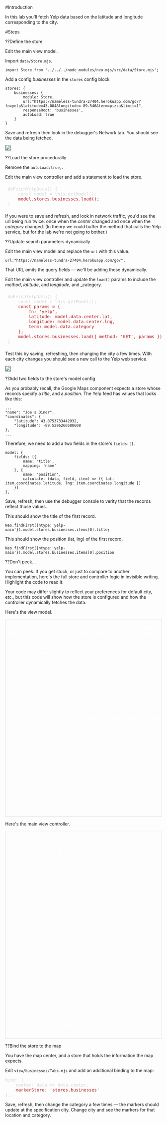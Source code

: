 #Introduction

In this lab you'll fetch Yelp data based on the latitude and longitude corresponding
to the city.

#Steps

??Define the store

Edit the main view model. 

Import `data/Store.mjs`.

    import Store from '../../../node_modules/neo.mjs/src/data/Store.mjs';

Add a config _businesses_ in the `stores` config block

    stores: {
        businesses: {
            module: Store,
            url:"https://nameless-tundra-27404.herokuapp.com/go/?fn=yelp&latitude=43.084&longitude=-89.546&term=pizza&limit=1",
            responseRoot: 'businesses',
            autoLoad: true
        }
    }

Save and refresh then look in the debugger's Network tab. You should see the data being fetched.

<img style="border: thin solid gray" src="resources/images/yelp/initialNetworkTraffic.png"></img>

??Load the store procedurally

Remove the `autoLoad:true,`.

Edit the main view controller and add a statement to load the store.

<pre style='color:lightgray; padding: 8px;'>
doFetchYelpData() {
    const model = this.getModel();
    <span style="color:firebrick">model.stores.businesses.load();</span>
}
</pre>

If you were to save and refresh, and look in network traffic, you'd see
the url being run twice: once when the _center_ changed and once when
the _category_ changed. (In theory we could buffer the method that calls
the Yelp service, but for the lab we're not going to bother.)

??Update search parameters dynamically

Edit the main view model and replace the `url` with this value.

    url:"https://nameless-tundra-27404.herokuapp.com/go/",

That URL omits the query fields &mdash; we'll be adding those dynamically.

Edit the main view controller and update the `load()` params to include 
the _method_, _latitude_, and _longitude_, and _category.

<pre style='color:lightgray; padding: 8px;'>
doFetchYelpData() {
    const model = this.getModel();
    <span style="color:firebrick">const params = {
        fn: 'yelp',
        latitude: model.data.center.lat,
        longitude: model.data.center.lng,
        term: model.data.category
    };
    model.stores.businesses.load({ method: 'GET', params });</span>
}
</pre>

Test this by saving, refreshing, then changing the city a few times. 
With each city changes you should see a new call to the Yelp web service.

<img style="border:thin solid gray" src="resources/images/yelp/CityChangesReflectedInTheFeed.png"></img>

??Add two fields to the store's model config

As you probably recall, the Google Maps component expects a store whose records specify
a _title_, and a _position_. The Yelp feed has values that looks like this:

    ...
    "name": "Joe's Diner",
    "coordinates": {
        "latitude": 43.0753733442932,
        "longitude": -89.5296266588608
    },
    ...

Therefore, we need to add a two fields in the store's `fields:[]`.

    model: {
        fields: [{
            name: 'title',
            mapping: 'name'
        }, {
            name: 'position',
            calculate: (data, field, item) => ({ lat: item.coordinates.latitude, lng: item.coordinates.longitude })
        }]
    },

Save, refresh, then use the debugger console to verity that the records reflect those values.

This should show the title of the first record.

    Neo.findFirst({ntype:'yelp-main'}).model.stores.businesses.items[0].title;

This should show the position (lat, lng) of the first record.

    Neo.findFirst({ntype:'yelp-main'}).model.stores.businesses.items[0].position


??Don't peek...

You can peek. If you get stuck, or just to compare to another implementation, here's the 
full store and controller logic in invisible writing. Highlight the code to read it.

Your code may differ slightly to reflect your preferences for default city, etc., 
but this code will show how the store is configured and how the controller dynamically 
fetches the data.

Here's the view model.

<pre style="border:thin solid #dddddd; padding: 4px; color: white">

import Base from '../../../node_modules/neo.mjs/src/model/Component.mjs';
import Store from '../../../node_modules/neo.mjs/src/data/Store.mjs';

class MainViewModel extends Base {
    static config = {
        className: 'Y.view.MainViewModel',

        data: {
            city: 'Oconomowoc, Wisconsin',
            category: 'pizza',
            center: {
                lat: -27.1259626,
                lng: -109.4088545
            },
        },
        stores: {
            businesses: {
                module: Store,
                url: "https://nameless-tundra-27404.herokuapp.com/go/",
                responseRoot: 'businesses',
                model: {
                    fields: [{
                        name: 'title',
                        mapping: 'name'
                    }, {
                        name: 'position',
                        calculate: (data, field, item) => ({lat: item.coordinates.latitude, lng: item.coordinates.longitude})
                    }]
                }
            }
        }

    }
}

Neo.applyClassConfig(MainViewModel);

export default MainViewModel;
</pre>

Here's the main view controller.

<pre style="border:thin solid #dddddd; padding: 4px; color: white">
import Base from '../../../node_modules/neo.mjs/src/controller/Component.mjs';

class MainViewController extends Base {
    static config = {
        className: 'Y.view.MainViewController',
    }

    onComponentConstructed() {
        const model = this.getModel();
        this.onCityChange(model.data.city);
        model.on('dataPropertyChange', data => {
            if (data.key === 'city') this.onCityChange(data.value);
            if (data.key === 'center') this.doFetchYData();
            if (data.key === 'category') this.doFetchYData();
        });
    }
    onCityChange(city) {
        if (!city) return;
        Neo.main.addon.GoogleMaps.geocode({address: city})
            .then(data => this.getModel().data.center = data.results[0].geometry.location);
    }

    doFetchYData() {
        const model = this.getModel();
        console.log('Fetch Yelp data', model.data.center, model.data.category);
        const params = {
            fn: 'yelp',
            latitude: model.data.center.lat,
            longitude: model.data.center.lng,
            term: model.data.category,
            limit: 20,
        };
        model.stores.businesses.load({method: 'GET', params});
    }


}

Neo.applyClassConfig(MainViewController);

export default MainViewController;
</pre>

??Bind the store to the map

You have the map center, and a store that holds the information the map expects.

Edit `view/businesses/Tabs.mjs` and add an additional binding to the map:

<pre style='color:lightgray'>
bind: {
    center: data => data.center,
    <span style="color:firebrick">markerStore: 'stores.businesses'</span>
},
</pre>

Save, refresh, then change the category a few times &mdash; the markers should
update at the specification city. Change city and see the markers for that 
location and category.

